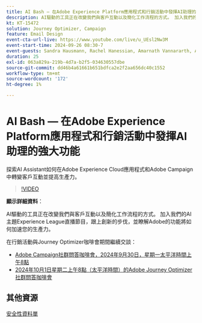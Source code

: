 ```yaml
---
title: AI Bash — 在Adobe Experience Platform應用程式和行銷活動中發揮AI助理的強大功能
description: AI驅動的工具正在改變我們與客戶互動以及簡化工作流程的方式。 加入我們的AI主題Experience League直播網路研討會，以跟上創新的步伐，並瞭解Adobe的功能將如何加速您的生產力。 
kt: KT-15472
solution: Journey Optimizer, Campaign
feature: Email Design
event-cta-url-live: https://www.youtube.com/live/u_UEsl2Nw3M
event-start-time: 2024-09-26 08:30-7
event-guests: Sandra Hausmann, Rachel Hanessian, Amarnath Vannararth, Arthur Lacroix
duration: 25
exl-id: 063a829a-219b-4d7a-b2f5-034630557dbe
source-git-commit: dd46b4a61661b651bdfca2e2f2aa656dc40c1552
workflow-type: tm+mt
source-wordcount: '172'
ht-degree: 1%

---
```


# AI Bash — 在Adobe Experience Platform應用程式和行銷活動中發揮AI助理的強大功能

探索AI Assistant如何在Adobe Experience Cloud應用程式和Adobe Campaign中轉變客戶互動並提高生產力。 

>[!VIDEO](https://video.tv.adobe.com/v/3434781/?learn=on)

**顯示詳細資料**：

AI驅動的工具正在改變我們與客戶互動以及簡化工作流程的方式。 加入我們的AI主題Experience League直播節目，跟上創新的步伐，並瞭解Adobe的功能將如何加速您的生產力。

在行銷活動與Journey Optimizer咖啡會期間繼續交談：

* [Adobe Campaign社群問答咖啡會，2024年9月30日，星期一太平洋時間上午8點](https://nam04.safelinks.protection.outlook.com/?url=https%3A%2F%2Fexperienceleaguecommunities.adobe.com%2Ft5%2Fcampaign-classic-events%2Fcommunity-q-amp-a-coffee-break-september-30th-with-adobe%2Fev-p%2F703121&amp;data=05%7C02%7Chausmann%40adobe.com%7C7189a987b4f74e95126b08dcd70c74ee%7Cfa7b1b5a7b34438794aed2c178decee1%7C0%7C0%7C638621695970863600%7CUnknown%7CTWFpbGZsb3d8eyJWIjoiMC4wLjAwMDAiLCJQIjoiV2luMzIiLCJBTiI6Ik1haWwiLCJXVCI6Mn0%3D%7C0%7C%7C%7C&amp;sdata=2HQwN%2BqCPtffUggjzyJWxZutYbYbOTQU4buQKHSux70%3D&amp;reserved=0)
* [2024年10月1日星期二上午8點（太平洋時間）的Adobe Journey Optimizer社群問答咖啡會](https://nam04.safelinks.protection.outlook.com/?url=https%3A%2F%2Fexperienceleaguecommunities.adobe.com%2Ft5%2Fjourney-optimizer-events%2Fcommunity-q-amp-a-coffee-break-october-1st-with-adobe-journey%2Fev-p%2F703114&amp;data=05%7C02%7Chausmann%40adobe.com%7C9eaaed2924ce4bcfc40508dcd70cd9f9%7Cfa7b1b5a7b34438794aed2c178decee1%7C0%7C0%7C638621697420749077%7CUnknown%7CTWFpbGZsb3d8eyJWIjoiMC4wLjAwMDAiLCJQIjoiV2luMzIiLCJBTiI6Ik1haWwiLCJXVCI6Mn0%3D%7C0%7C%7C%7C&amp;sdata=B5NeQ57TAnjf7MiSYQ%2B%2Bj0aP2dsidIsz5aAVjY9o9A0%3D&amp;reserved=0)

## 其他資源

[安全性資料單](https://www.adobe.com/content/dam/cc/en/trust-center/ungated/whitepapers/experience-cloud/adobe-ai-assistant-in-aep-security-fact-sheet.pdf)
